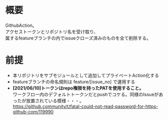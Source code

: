 # 概要

GithubAction。  
アクセストークンとリポジトリ名を受け取り、  
属するfeatureブランチの内でissueクローズ済みのものを全て削除する。  

# 前提

- 本リポジトリをサブモジュールとして追加してプライベートAction化する
- featureブランチの命名規則は feature/[issue_no] で運用する
- **[2021/06/10]トークンはrepo権限を持ったPATを使用すること。**  
ワークフロー内のデフォルトトークンだとpushでコケる。同様のIssueがあったが放置されている模様・・・。  
https://github.community/t/fatal-could-not-read-password-for-https-github-com/119990
